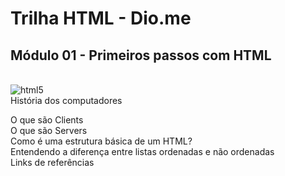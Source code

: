 # Trilha HTML - Dio.me
## Módulo 01 - Primeiros passos com HTML
<br>
<img alt="html5" src="https://img.shields.io/badge/HTML5-E34F26?style=for-the-badge&logo=html5&logoColor=white"/>
<br>
História dos computadores<br>

O que são Clients<br>
  O que são Servers
  <br>
   Como é uma estrutura básica de um HTML?
   <br>
       Entendendo a diferença entre listas ordenadas e não ordenadas
       <br>
   Links de referências
